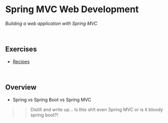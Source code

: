 # Spring MVC Web Development
*Building a web application with Spring MVC*

<br>

## Exercises
* [Recipes](./exercises/recipes) 

<br>

## Overview
* Spring vs Spring Boot vs Spring MVC
>> Distill and write up...
Is this sh!t even Spring MVC or is it bloody spring boot?!